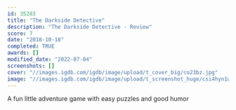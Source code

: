 ```yaml
---
id: 35283
title: "The Darkside Detective"
description: "The Darkside Detective - Review"
score: 7
date: "2018-10-18"
completed: TRUE
awards: []
modified_date: "2022-07-04"
screenshots: []
cover: "//images.igdb.com/igdb/image/upload/t_cover_big/co23bz.jpg"
image: "//images.igdb.com/igdb/image/upload/t_screenshot_huge/csi4hyn1wdf8qzhy9zem.jpg"
---
```

A fun little adventure game with easy puzzles and good humor